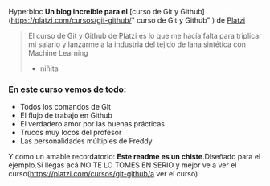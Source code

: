 Hyperbloc
**Un blog increible para el** [curso de Git y Github](https://platzi.com/cursos/git-github/" curso de Git y Github" ) de [Platzi](https://platzi.com/"Platzi")


>El curso de Git y Github de Platzi  es lo que me hacía falta para triplicar mi salario y lanzarme a la industria del tejido de lana sintética  con Machine Learning
>- niñita

### En este curso vemos de todo:
- Todos los comandos de Git
- El flujo de trabajo en Github 
- El verdadero amor por las buenas prácticas
- Trucos muy locos del profesor
- Las personalidades múltiples de Freddy

Y como un amable recordatorio: **Este readme es un chiste**.Diseñado para el ejemplo.Si llegas acá NO TE LO TOMES EN SERIO y mejor ve a ver el curso(https://platzi.com/cursos/git-github/a ver el curso)
